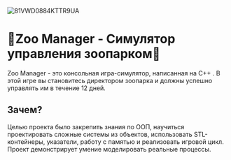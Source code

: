 ![81VWD0884KTTR9UA](https://github.com/user-attachments/assets/35f97c17-6faa-4427-a05f-9c015309f2ee)
 # 🦁Zoo Manager - Симулятор управления зоопарком🐘
Zoo Manager - это консольная игра-симулятор, написанная на C++ . В этой игре вы становитесь директором зоопарка и должны успешно управлять им в течение 12 дней.

## Зачем?
Целью проекта было закрепить знания по ООП, научиться проектировать сложные системы из объектов, использовать STL-контейнеры, указатели, работу с памятью и реализовать игровой цикл. Проект демонстрирует умение моделировать реальные процессы.
